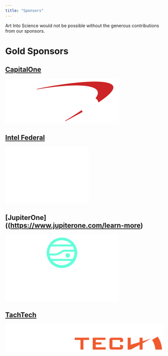 ```yaml
---
title: "Sponsors"
---
```


Art Into Science would not be possible without the generous contributions from our sponsors.

# Gold Sponsors

## [CapitalOne](https://capitalone.com)

[![CapitalOne Logo](/img/CapitalOne_Gold.png)](https://capitalone.com)

## [Intel Federal](https://www.intel.com/content/www/us/en/government/public-sector-solutions-overview.html)

[![Intel Logo](/img/IntelFederal_Gold.png)](https://www.intel.com/content/www/us/en/government/public-sector-solutions-overview.html)

## [JupiterOne]((https://www.jupiterone.com/learn-more)

[![JupiterOne Logo](/img/JupiterOne_Gold.png)](https://www.jupiterone.com/learn-more)

## [TachTech](https://tachtech.net/)

[![TachTech Logo](/img/TachTech_Gold.png)](https://tachtech.net/)

